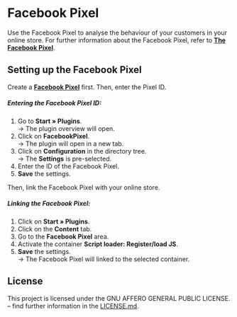 # Facebook Pixel

Use the Facebook Pixel to analyse the behaviour of your customers in your online store. For further information about the Facebook Pixel, refer to <a href="https://en-gb.facebook.com/business/help/651294705016616?helpref=faq_content" target="_blank"><b>The Facebook Pixel</b></a>.

## Setting up the Facebook Pixel

Create a <a href="https://en-gb.facebook.com/business/help/952192354843755" target="_blank"><b>Facebook Pixel</b></a> first. Then, enter the Pixel ID.

##### Entering the Facebook Pixel ID:

1. Go to **Start » Plugins**.<br /> → The plugin overview will open. 
2. Click on **FacebookPixel**.<br /> → The plugin will open in a new tab. 
3. Click on **Configuration** in the directory tree.<br /> → The **Settings** is pre-selected. 
4. Enter the ID of the Facebook Pixel. 
5. **Save** the settings.

Then, link the Facebook Pixel with your online store.

##### Linking the Facebook Pixel:

1. Click on **Start » Plugins**. 
2. Click on the **Content** tab. 
3. Go to the **Facebook Pixel** area. 
4. Activate the container **Script loader: Register/load JS**. 
5. **Save** the settings.<br /> → The Facebook Pixel will linked to the selected container.

## License

This project is licensed under the GNU AFFERO GENERAL PUBLIC LICENSE. – find further information in the [LICENSE.md](https://github.com/plentymarkets/plugin-facebook-pixel/blob/master/LICENSE.md).
